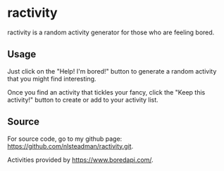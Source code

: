 # ractivity

ractivity is a random activity generator for those who are feeling bored.

## Usage

Just click on the "Help! I'm bored!" button to generate a random activity that you might find interesting.

Once you find an activity that tickles your fancy, click the "Keep this activity!" button to create or add to your activity list.

## Source

For source code, go to my github page: https://github.com/nlsteadman/ractivity.git.

Activities provided by https://www.boredapi.com/.